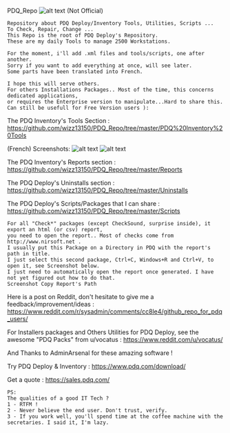 PDQ_Repo
![alt text](https://www.pdq.com/wp-content/uploads/2017/10/header-light.png)  (Not Official)

````
Repository about PDQ Deploy/Inventory Tools, Utilities, Scripts ...
To Check, Repair, Change ...
This Repo is the root of PDQ Deploy's Repository.
These are my daily Tools to manage 2500 Workstations.

For the moment, i'll add .xml files and tools/scripts, one after another.
Sorry if you want to add everything at once, will see later.
Some parts have been translated into French.

I hope this will serve others.
For others Installations Packages.. Most of the time, this concerns dedicated applications, 
or requires the Enterprise version to manipulate...Hard to share this.
Can still be usefull for Free Version users ):
````

The PDQ Inventory's Tools Section :
https://github.com/wizz13150/PDQ_Repo/tree/master/PDQ%20Inventory%20Tools

(French) Screenshots:
![alt text](https://github.com/wizz13150/PDQ_Repo/blob/master/PDQ%20Inventory%20Tools/Tools1.png)
![alt text](https://github.com/wizz13150/PDQ_Repo/blob/master/PDQ%20Inventory%20Tools/Tools2.png)


The PDQ Inventory's Reports section :
https://github.com/wizz13150/PDQ_Repo/tree/master/Reports


The PDQ Deploy's Uninstalls section :
https://github.com/wizz13150/PDQ_Repo/tree/master/Uninstalls


The PDQ Deploy's Scripts/Packages that I can share :
https://github.com/wizz13150/PDQ_Repo/tree/master/Scripts
````
For all "Check*" packages (except CheckSound, surprise inside), it export an html (or csv) report, 
you need to open the report.. Most of checks come from http://www.nirsoft.net .
I usually put this Package on a Directory in PDQ with the report's path in title.
I just select this second package, Ctrl+C, Windows+R and Ctrl+V, to open it, see Screenshot below.
I just need to automatically open the report once generated. I have not yet figured out how to do that.
Screenshot Copy Report's Path
````

Here is a post on Reddit, don't hesitate to give me a feedback/improvement/ideas :
https://www.reddit.com/r/sysadmin/comments/cc8le4/github_repo_for_pdq_users/

For Installers packages and Others Utilities for PDQ Deploy, see the awesome "PDQ Packs" from u/vocatus :
https://www.reddit.com/u/vocatus/


And Thanks to AdminArsenal for these amazing software !



Try PDQ Deploy & Inventory :
https://www.pdq.com/download/

Get a quote :
https://sales.pdq.com/


````
PS:
The qualities of a good IT Tech ?
1 - RTFM !
2 - Never believe the end user. Don't trust, verify.
3 - If you work well, you'll spend time at the coffee machine with the secretaries. I said it, I'm lazy.
````
